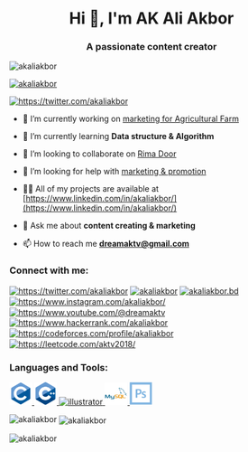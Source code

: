 <h1 align="center">Hi 👋, I'm AK Ali Akbor</h1>
<h3 align="center">A passionate content creator</h3>

<p align="left"> <img src="https://komarev.com/ghpvc/?username=akaliakbor&label=Profile%20views&color=0e75b6&style=flat" alt="akaliakbor" /> </p>

<p align="left"> <a href="https://github.com/ryo-ma/github-profile-trophy"><img src="https://github-profile-trophy.vercel.app/?username=akaliakbor" alt="akaliakbor" /></a> </p>

<p align="left"> <a href="https://twitter.com/https://twitter.com/akaliakbor" target="blank"><img src="https://img.shields.io/twitter/follow/https://twitter.com/akaliakbor?logo=twitter&style=for-the-badge" alt="https://twitter.com/akaliakbor" /></a> </p>

- 🔭 I’m currently working on [marketing for Agricultural Farm](https://youtu.be/SK2jTwK9yec?si=dV1OKPMzZPNd16NM)

- 🌱 I’m currently learning **Data structure & Algorithm**

- 👯 I’m looking to collaborate on [Rima Door](https://youtu.be/ltC-DduLGE0?si=1_SyUevt3K-WxCjF)

- 🤝 I’m looking for help with [marketing & promotion](https://youtu.be/TstGN8Gni70?si=oAGsDHqTVCxVuomw)

- 👨‍💻 All of my projects are available at [https://www.linkedin.com/in/akaliakbor/](https://www.linkedin.com/in/akaliakbor/)

- 💬 Ask me about **content creating & marketing**

- 📫 How to reach me **dreamaktv@gmail.com**

<h3 align="left">Connect with me:</h3>
<p align="left">
<a href="https://twitter.com/https://twitter.com/akaliakbor" target="blank"><img align="center" src="https://raw.githubusercontent.com/rahuldkjain/github-profile-readme-generator/master/src/images/icons/Social/twitter.svg" alt="https://twitter.com/akaliakbor" height="30" width="40" /></a>
<a href="https://linkedin.com/in/akaliakbor" target="blank"><img align="center" src="https://raw.githubusercontent.com/rahuldkjain/github-profile-readme-generator/master/src/images/icons/Social/linked-in-alt.svg" alt="akaliakbor" height="30" width="40" /></a>
<a href="https://fb.com/akaliakbor.bd" target="blank"><img align="center" src="https://raw.githubusercontent.com/rahuldkjain/github-profile-readme-generator/master/src/images/icons/Social/facebook.svg" alt="akaliakbor.bd" height="30" width="40" /></a>
<a href="https://instagram.com/https://www.instagram.com/akaliakbor/" target="blank"><img align="center" src="https://raw.githubusercontent.com/rahuldkjain/github-profile-readme-generator/master/src/images/icons/Social/instagram.svg" alt="https://www.instagram.com/akaliakbor/" height="30" width="40" /></a>
<a href="https://www.youtube.com/c/https://www.youtube.com/@dreamaktv" target="blank"><img align="center" src="https://raw.githubusercontent.com/rahuldkjain/github-profile-readme-generator/master/src/images/icons/Social/youtube.svg" alt="https://www.youtube.com/@dreamaktv" height="30" width="40" /></a>
<a href="https://www.hackerrank.com/https://www.hackerrank.com/akaliakbor" target="blank"><img align="center" src="https://raw.githubusercontent.com/rahuldkjain/github-profile-readme-generator/master/src/images/icons/Social/hackerrank.svg" alt="https://www.hackerrank.com/akaliakbor" height="30" width="40" /></a>
<a href="https://codeforces.com/profile/https://codeforces.com/profile/akaliakbor" target="blank"><img align="center" src="https://raw.githubusercontent.com/rahuldkjain/github-profile-readme-generator/master/src/images/icons/Social/codeforces.svg" alt="https://codeforces.com/profile/akaliakbor" height="30" width="40" /></a>
<a href="https://www.leetcode.com/https://leetcode.com/aktv2018/" target="blank"><img align="center" src="https://raw.githubusercontent.com/rahuldkjain/github-profile-readme-generator/master/src/images/icons/Social/leet-code.svg" alt="https://leetcode.com/aktv2018/" height="30" width="40" /></a>
</p>

<h3 align="left">Languages and Tools:</h3>
<p align="left"> <a href="https://www.cprogramming.com/" target="_blank" rel="noreferrer"> <img src="https://raw.githubusercontent.com/devicons/devicon/master/icons/c/c-original.svg" alt="c" width="40" height="40"/> </a> <a href="https://www.w3schools.com/cpp/" target="_blank" rel="noreferrer"> <img src="https://raw.githubusercontent.com/devicons/devicon/master/icons/cplusplus/cplusplus-original.svg" alt="cplusplus" width="40" height="40"/> </a> <a href="https://www.adobe.com/in/products/illustrator.html" target="_blank" rel="noreferrer"> <img src="https://www.vectorlogo.zone/logos/adobe_illustrator/adobe_illustrator-icon.svg" alt="illustrator" width="40" height="40"/> </a> <a href="https://www.mysql.com/" target="_blank" rel="noreferrer"> <img src="https://raw.githubusercontent.com/devicons/devicon/master/icons/mysql/mysql-original-wordmark.svg" alt="mysql" width="40" height="40"/> </a> <a href="https://www.photoshop.com/en" target="_blank" rel="noreferrer"> <img src="https://raw.githubusercontent.com/devicons/devicon/master/icons/photoshop/photoshop-line.svg" alt="photoshop" width="40" height="40"/> </a> </p>

<p><img align="left" src="https://github-readme-stats.vercel.app/api/top-langs?username=akaliakbor&show_icons=true&locale=en&layout=compact" alt="akaliakbor" /></p>

<p>&nbsp;<img align="center" src="https://github-readme-stats.vercel.app/api?username=akaliakbor&show_icons=true&locale=en" alt="akaliakbor" /></p>

<p><img align="center" src="https://github-readme-streak-stats.herokuapp.com/?user=akaliakbor&" alt="akaliakbor" /></p>
